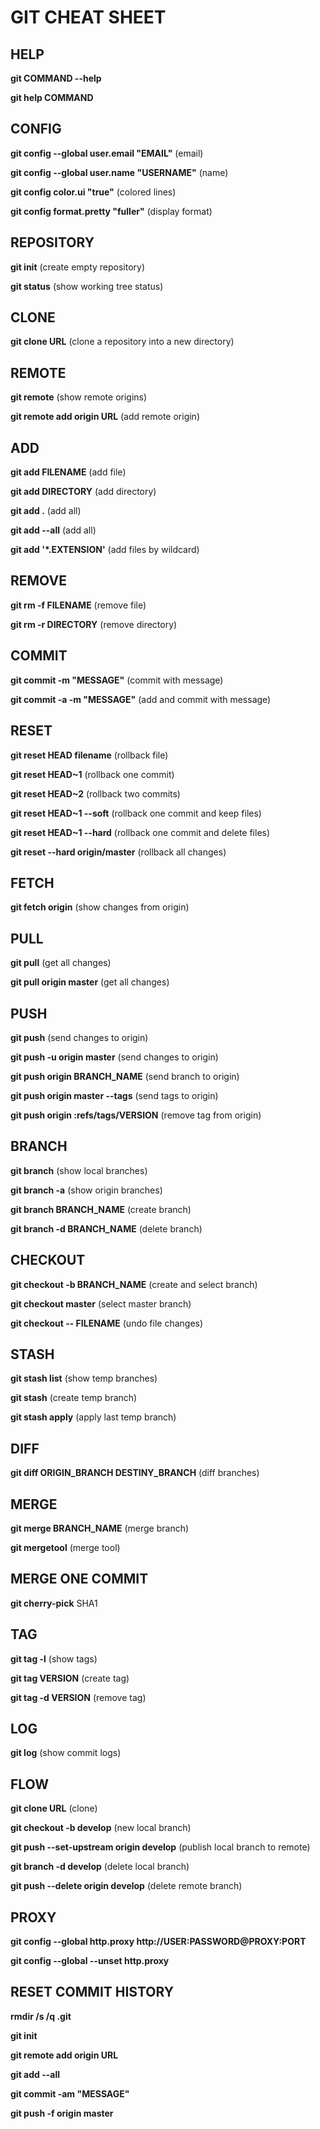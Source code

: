 # **GIT CHEAT SHEET**

## **HELP**

**git COMMAND --help**

**git help COMMAND**

## **CONFIG**

**git config --global user.email "EMAIL"** (email)

**git config --global user.name "USERNAME"** (name)

**git config color.ui "true"** (colored lines)

**git config format.pretty "fuller"** (display format)

## **REPOSITORY**

**git init** (create empty repository)

**git status** (show working tree status)

## **CLONE**

**git clone URL** (clone a repository into a new directory)

## **REMOTE**

**git remote** (show remote origins)

**git remote add origin URL** (add remote origin)

## **ADD**

**git add FILENAME** (add file)

**git add DIRECTORY** (add directory)

**git add .** (add all)

**git add --all** (add all)

**git add '\*.EXTENSION'** (add files by wildcard)

## **REMOVE**

**git rm -f FILENAME** (remove file)

**git rm -r DIRECTORY** (remove directory)

## **COMMIT**

**git commit -m "MESSAGE"** (commit with message)

**git commit -a -m "MESSAGE"** (add and commit with message)

## **RESET**

**git reset HEAD filename** (rollback file)

**git reset HEAD~1** (rollback one commit)

**git reset HEAD~2** (rollback two commits)

**git reset HEAD~1 --soft** (rollback one commit and keep files)

**git reset HEAD~1 --hard** (rollback one commit and delete files)

**git reset --hard origin/master** (rollback all changes)

## **FETCH**

**git fetch origin** (show changes from origin)

## **PULL**

**git pull** (get all changes)

**git pull origin master** (get all changes)

## **PUSH**

**git push** (send changes to origin)

**git push -u origin master** (send changes to origin)

**git push origin BRANCH_NAME** (send branch to origin)

**git push origin master --tags** (send tags to origin)

**git push origin :refs/tags/VERSION** (remove tag from origin)

## **BRANCH**

**git branch** (show local branches)

**git branch -a** (show origin branches)

**git branch BRANCH_NAME** (create branch)

**git branch -d BRANCH_NAME** (delete branch)

## **CHECKOUT**

**git checkout -b BRANCH_NAME** (create and select branch)

**git checkout master** (select master branch)

**git checkout -- FILENAME** (undo file changes)

## **STASH**

**git stash list** (show temp branches)

**git stash** (create temp branch)

**git stash apply** (apply last temp branch)

## **DIFF**

**git diff ORIGIN_BRANCH DESTINY_BRANCH** (diff branches)

## **MERGE**

**git merge BRANCH_NAME** (merge branch)

**git mergetool** (merge tool)

## **MERGE ONE COMMIT**

**git cherry-pick** SHA1

## **TAG**

**git tag -l** (show tags)

**git tag VERSION** (create tag)

**git tag -d VERSION** (remove tag)

## **LOG**

**git log** (show commit logs)

## FLOW

**git clone URL** (clone)

**git checkout -b develop** (new local branch)

**git push --set-upstream origin develop** (publish local branch to remote)

**git branch -d develop** (delete local branch)

**git push --delete origin develop** (delete remote branch)

## **PROXY**

**git config --global http.proxy http://USER:PASSWORD@PROXY:PORT**

**git config --global --unset http.proxy**

## **RESET COMMIT HISTORY**

**rmdir /s /q .git**

**git init**

**git remote add origin URL**

**git add --all**

**git commit -am "MESSAGE"**

**git push -f origin master**
